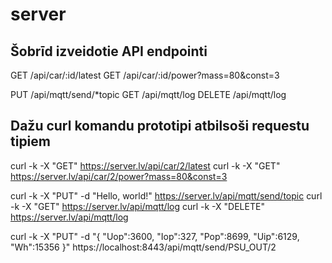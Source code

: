 # server

## Šobrīd izveidotie API endpointi
GET /api/car/:id/latest
GET /api/car/:id/power?mass=80&const=3

PUT /api/mqtt/send/*topic
GET /api/mqtt/log
DELETE /api/mqtt/log

## Dažu curl komandu prototipi atbilsoši requestu tipiem
curl -k -X "GET" https://server.lv/api/car/2/latest
curl -k -X "GET" https://server.lv/api/car/2/power?mass=80&const=3

curl -k -X "PUT" -d "Hello, world!" https://server.lv/api/mqtt/send/topic
curl -k -X "GET" https://server.lv/api/mqtt/log
curl -k -X "DELETE" https://server.lv/api/mqtt/log

curl -k -X "PUT" -d "{ \"Uop\":3600, \"Iop\":327, \"Pop\":8699, \"Uip\":6129, \"Wh\":15356 }" https://localhost:8443/api/mqtt/send/PSU_OUT/2
